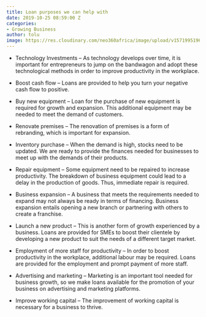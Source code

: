 ```yaml
---
title: Loan purposes we can help with
date: 2019-10-25 08:59:00 Z
categories:
- Growing Business
author: tolu
image: https://res.cloudinary.com/neo360africa/image/upload/v1571995196/NEO360%20BLOG/accounting-black-budget-53621_1_mb4ssr.jpg
---
```


* Technology Investments – As technology develops over time, it is important for entrepreneurs to jump on the bandwagon and adopt these technological methods in order to improve productivity in the workplace. 

* Boost cash flow – Loans are provided to help you turn your negative cash flow to positive.

* Buy new equipment – Loan for the purchase of new equipment is required for growth and expansion. This additional equipment may be needed to meet the demand of customers.

* Renovate premises – The renovation of premises is a form of rebranding, which is important for expansion.

* Inventory purchase – When the demand is high, stocks need to be updated. We are ready to provide the finances needed for businesses to meet up with the demands of their products.

* Repair equipment – Some equipment need to be repaired to increase productivity. The breakdown of business equipment could lead to a delay in the production of goods. Thus, immediate repair is required.

* Business expansion – A business that meets the requirements needed to expand may not always be ready in terms of financing. Business expansion entails opening a new branch or partnering with others to create a franchise.

* Launch a new product – This is another form of growth experienced by a business. Loans are provided for SMEs to boost their clientele by developing a new product to suit the needs of a different target market.
 
* Employment of more staff for productivity – In order to boost productivity in the workplace, additional labour may be required. Loans are provided for the employment and prompt payment of more staff.

* Advertising and marketing – 	Marketing is an important tool needed for business growth, so we make loans available for the promotion of your business on advertising and marketing platforms.

* Improve working capital – The improvement of working capital is necessary for a business to thrive.
